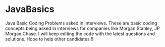 # JavaBasics
Java Basic Coding Problems asked in interviews.
These are basic coding concepts being asked in interviews for companies like Morgan Stanley, JP Morgan Chase.
I will keep editing the code with the latest questions and solutions.
Hope to help other candidates !!
